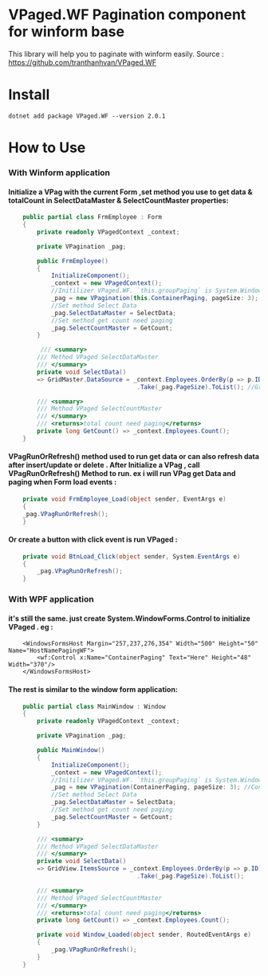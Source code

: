 # VPaged.WF Pagination component for winform base
This library will help you to paginate with winform easily.
Source : https://github.com/tranthanhvan/VPaged.WF

# Install

```dotnet add package VPaged.WF --version 2.0.1``` 

# How to Use

### With Winform application

#### Initialize a VPag with the current Form ,set method you use to get data & totalCount in SelectDataMaster & SelectCountMaster properties:
```csharp
    public partial class FrmEmployee : Form
    {
        private readonly VPagedContext _context;

        private VPagination _pag;

        public FrmEmployee()
        {
            InitializeComponent();
            _context = new VPagedContext();
            //Initilizer VPaged.WF. `this.groupPaging` is System.Windows.Forms.GroupBox type Winform Base
            _pag = new VPagination(this.ContainerPaging, pageSize: 3);
            //Set method Select Data
            _pag.SelectDataMaster = SelectData;
            //Set method get count need paging
            _pag.SelectCountMaster = GetCount;
        }

         /// <summary>
        /// Method VPaged SelectDataMaster
        /// </summary>
        private void SelectData()
        => GridMaster.DataSource = _context.Employees.OrderBy(p => p.ID).Skip((_pag.PageIndex - 1) * _pag.PageSize)
                                    .Take(_pag.PageSize).ToList(); //GridMaster is DataGridView

        /// <summary>
        /// Method VPaged SelectCountMaster
        /// </summary>
        /// <returns>total count need paging</returns>
        private long GetCount() => _context.Employees.Count();
    }
```

#### VPagRunOrRefresh() method used to run get data or can also refresh data after insert/update or delete . After Initialize a VPag , call VPagRunOrRefresh() Method to run. ex i will run VPag get Data and paging when Form load events :
```csharp
    private void FrmEmployee_Load(object sender, EventArgs e)
    {
	_pag.VPagRunOrRefresh();
    }
```
#### Or create a button with click event is run VPaged :
```csharp
    private void BtnLoad_Click(object sender, System.EventArgs e)
    {
        _pag.VPagRunOrRefresh();
    }
```

### With WPF application

#### it's still the same. just create System.WindowForms.Control to initialize VPaged . eg :
```XAML
    <WindowsFormsHost Margin="257,237,276,354" Width="500" Height="50" Name="HostNamePagingWF">
        <wf:Control x:Name="ContainerPaging" Text="Here" Height="48" Width="370"/>
    </WindowsFormsHost>
```

#### The rest is similar to the window form application:

```csharp
    public partial class MainWindow : Window
    {
        private readonly VPagedContext _context;

        private VPagination _pag;

        public MainWindow()
        {
            InitializeComponent();
            _context = new VPagedContext();
            //Initilizer VPaged.WF. `this.groupPaging` is System.Windows.Forms.GroupBox type Winform Base
            _pag = new VPagination(ContainerPaging, pageSize: 3); //ContainerPaging is child WindowsFormsHost
            //Set method Select Data
            _pag.SelectDataMaster = SelectData;
            //Set method get count need paging
            _pag.SelectCountMaster = GetCount;
        }

        /// <summary>
        /// Method VPaged SelectDataMaster
        /// </summary>
        private void SelectData()
        => GridView.ItemsSource = _context.Employees.OrderBy(p => p.ID).Skip((_pag.PageIndex - 1) * _pag.PageSize)
                                    .Take(_pag.PageSize).ToList();

        /// <summary>
        /// Method VPaged SelectCountMaster
        /// </summary>
        /// <returns>total count need paging</returns>
        private long GetCount() => _context.Employees.Count();

        private void Window_Loaded(object sender, RoutedEventArgs e)
        {
            _pag.VPagRunOrRefresh();
        }
    }
```